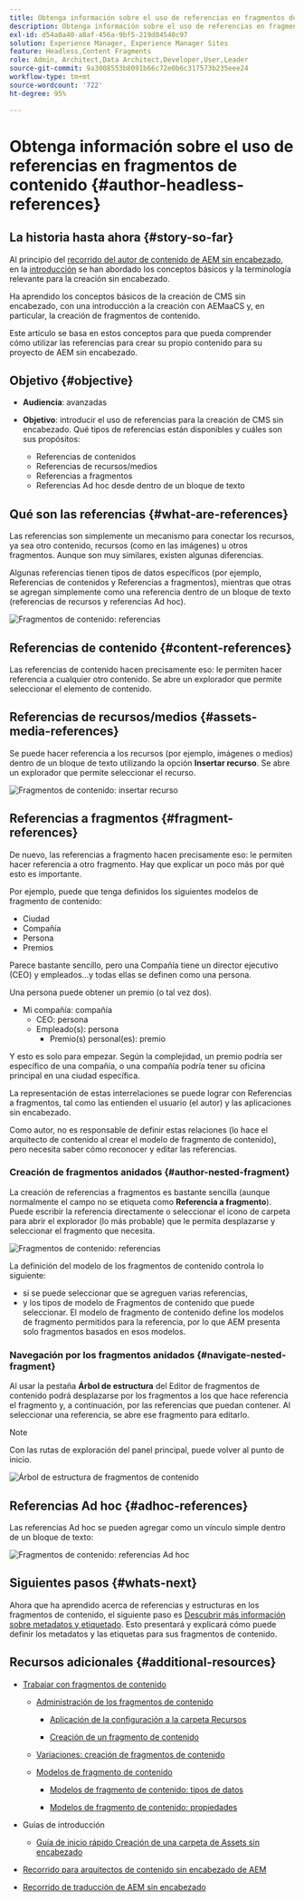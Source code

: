 ```yaml
---
title: Obtenga información sobre el uso de referencias en fragmentos de contenido
description: Obtenga información sobre el uso de referencias en fragmentos de contenido para los contenidos, otros fragmentos y archivos (medios). Introduzca la necesidad y la mecánica de los fragmentos anidados para la creación de CMS sin encabezado.
exl-id: d54a0a40-a8af-456a-9bf5-219d84540c97
solution: Experience Manager, Experience Manager Sites
feature: Headless,Content Fragments
role: Admin, Architect,Data Architect,Developer,User,Leader
source-git-commit: 9a3008553b8091b66c72e0b6c317573b235eee24
workflow-type: tm+mt
source-wordcount: '722'
ht-degree: 95%

---
```


# Obtenga información sobre el uso de referencias en fragmentos de contenido {#author-headless-references}

## La historia hasta ahora {#story-so-far}

Al principio del [recorrido del autor de contenido de AEM sin encabezado](overview.md), en la [introducción](introduction.md) se han abordado los conceptos básicos y la terminología relevante para la creación sin encabezado.

Ha aprendido los conceptos básicos de la creación de CMS sin encabezado, con una introducción a la creación con AEMaaCS y, en particular, la creación de fragmentos de contenido.

Este artículo se basa en estos conceptos para que pueda comprender cómo utilizar las referencias para crear su propio contenido para su proyecto de AEM sin encabezado.

## Objetivo {#objective}

* **Audiencia**: avanzadas
* **Objetivo**: introducir el uso de referencias para la creación de CMS sin encabezado. Qué tipos de referencias están disponibles y cuáles son sus propósitos:

   * Referencias de contenidos
   * Referencias de recursos/medios
   * Referencias a fragmentos
   * Referencias Ad hoc desde dentro de un bloque de texto

## Qué son las referencias {#what-are-references}

Las referencias son simplemente un mecanismo para conectar los recursos, ya sea otro contenido, recursos (como en las imágenes) u otros fragmentos. Aunque son muy similares, existen algunas diferencias.

Algunas referencias tienen tipos de datos específicos (por ejemplo, Referencias de contenidos y Referencias a fragmentos), mientras que otras se agregan simplemente como una referencia dentro de un bloque de texto (referencias de recursos y referencias Ad hoc).

![Fragmentos de contenido: referencias](/help/journey-headless/author/assets/headless-journey-author-references-01.png)

## Referencias de contenido {#content-references}

Las referencias de contenido hacen precisamente eso: le permiten hacer referencia a cualquier otro contenido. Se abre un explorador que permite seleccionar el elemento de contenido.

## Referencias de recursos/medios {#assets-media-references}

Se puede hacer referencia a los recursos (por ejemplo, imágenes o medios) dentro de un bloque de texto utilizando la opción **Insertar recurso**. Se abre un explorador que permite seleccionar el recurso.

![Fragmentos de contenido: insertar recurso](/help/journey-headless/author/assets/headless-journey-author-references-02.png)

## Referencias a fragmentos {#fragment-references}

De nuevo, las referencias a fragmento hacen precisamente eso: le permiten hacer referencia a otro fragmento. Hay que explicar un poco más por qué esto es importante.

Por ejemplo, puede que tenga definidos los siguientes modelos de fragmento de contenido:

* Ciudad
* Compañía
* Persona
* Premios

Parece bastante sencillo, pero una Compañía tiene un director ejecutivo (CEO) y empleados…y todas ellas se definen como una persona.

Una persona puede obtener un premio (o tal vez dos).

* Mi compañía: compañía
   * CEO: persona
   * Empleado(s): persona
      * Premio(s) personal(es): premio

Y esto es solo para empezar. Según la complejidad, un premio podría ser específico de una compañía, o una compañía podría tener su oficina principal en una ciudad específica.

La representación de estas interrelaciones se puede lograr con Referencias a fragmentos, tal como las entienden el usuario (el autor) y las aplicaciones sin encabezado.

Como autor, no es responsable de definir estas relaciones (lo hace el arquitecto de contenido al crear el modelo de fragmento de contenido), pero necesita saber cómo reconocer y editar las referencias.

### Creación de fragmentos anidados {#author-nested-fragment}

La creación de referencias a fragmentos es bastante sencilla (aunque normalmente el campo no se etiqueta como **Referencia a fragmento**). Puede escribir la referencia directamente o seleccionar el icono de carpeta para abrir el explorador (lo más probable) que le permita desplazarse y seleccionar el fragmento que necesita.

![Fragmentos de contenido: referencias](/help/journey-headless/author/assets/headless-journey-author-references-03.png)

La definición del modelo de los fragmentos de contenido controla lo siguiente:

* si se puede seleccionar que se agreguen varias referencias,
* y los tipos de modelo de Fragmentos de contenido que puede seleccionar. El modelo de fragmento de contenido define los modelos de fragmento permitidos para la referencia, por lo que AEM presenta solo fragmentos basados en esos modelos.

### Navegación por los fragmentos anidados {#navigate-nested-fragment}

Al usar la pestaña **Árbol de estructura** del Editor de fragmentos de contenido podrá desplazarse por los fragmentos a los que hace referencia el fragmento y, a continuación, por las referencias que puedan contener. Al seleccionar una referencia, se abre ese fragmento para editarlo.

>[!NOTE]
>
>Con las rutas de exploración del panel principal, puede volver al punto de inicio.

![Árbol de estructura de fragmentos de contenido](/help/assets/content-fragments/assets/cfm-structuretree-02.png)

## Referencias Ad hoc {#adhoc-references}

Las referencias Ad hoc se pueden agregar como un vínculo simple dentro de un bloque de texto:

![Fragmentos de contenido: referencias Ad hoc](/help/journey-headless/author/assets/headless-journey-author-references-04.png)

## Siguientes pasos {#whats-next}

Ahora que ha aprendido acerca de referencias y estructuras en los fragmentos de contenido, el siguiente paso es [Descubrir más información sobre metadatos y etiquetado](metadata-tagging.md). Esto presentará y explicará cómo puede definir los metadatos y las etiquetas para sus fragmentos de contenido.

## Recursos adicionales {#additional-resources}

* [Trabajar con fragmentos de contenido](/help/assets/content-fragments/content-fragments.md)

   * [Administración de los fragmentos de contenido](/help/assets/content-fragments/content-fragments-managing.md)

      * [Aplicación de la configuración a la carpeta Recursos](/help/assets/content-fragments/content-fragments-configuration-browser.md#apply-the-configuration-to-your-assets-folder)

      * [Creación de un fragmento de contenido](/help/assets/content-fragments/content-fragments-managing.md#creating-a-content-fragment)

   * [Variaciones: creación de fragmentos de contenido](/help/assets/content-fragments/content-fragments-variations.md)

   * [Modelos de fragmento de contenido](/help/assets/content-fragments/content-fragments-models.md)

      * [Modelos de fragmento de contenido: tipos de datos](/help/assets/content-fragments/content-fragments-models.md#data-types)

      * [Modelos de fragmento de contenido: propiedades](/help/assets/content-fragments/content-fragments-models.md#properties)

* Guías de introducción
   * [Guía de inicio rápido Creación de una carpeta de Assets sin encabezado](/help/sites-developing/headless/getting-started/create-assets-folder.md)

* [Recorrido para arquitectos de contenido sin encabezado de AEM](/help/journey-headless/architect/overview.md)

* [Recorrido de traducción de AEM sin encabezado](/help/journey-headless/translation/overview.md)

